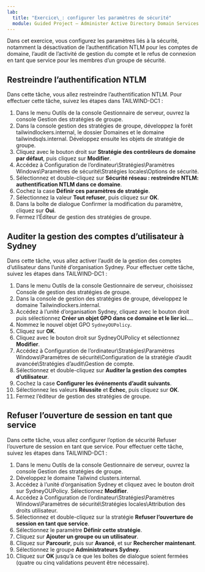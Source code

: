 ```yaml
---
lab:
  title: "Exercice\_: configurer les paramètres de sécurité"
  module: Guided Project – Administer Active Directory Domain Services
---
```

Dans cet exercice, vous configurez les paramètres liés à la sécurité, notamment la désactivation de l’authentification NTLM pour les comptes de domaine, l’audit de l’activité de gestion du compte et le refus de connexion en tant que service pour les membres d’un groupe de sécurité.

## Restreindre l’authentification NTLM

Dans cette tâche, vous allez restreindre l’authentification NTLM. Pour effectuer cette tâche, suivez les étapes dans TAILWIND-DC1 :

1.  Dans le menu Outils de la console Gestionnaire de serveur, ouvrez la console Gestion des stratégies de groupe.
2.  Dans la console gestion des stratégies de groupe, développez la forêt tailwindlockers.internal, le dossier Domaines et le domaine tailwindsqls.internal. Développez ensuite les objets de stratégie de groupe.
3.  Cliquez avec le bouton droit sur **Stratégie des contrôleurs de domaine par défaut**, puis cliquez sur **Modifier**.
4.  Accédez à Configuration de l’ordinateur\\Stratégies\\Paramètres Windows\\Paramètres de sécurité\\Stratégies locales\\Options de sécurité.
5.  Sélectionnez et double-cliquez sur **Sécurité réseau : restreindre NTLM: authentification NTLM dans ce domaine**.
6.  Cochez la case **Définir ces paramètres de stratégie**.
7.  Sélectionnez la valeur **Tout refuser**, puis cliquez sur **OK**.
8.  Dans la boîte de dialogue Confirmer la modification du paramètre, cliquez sur **Oui**.
9.  Fermez l’Éditeur de gestion des stratégies de groupe.

## Auditer la gestion des comptes d’utilisateur à Sydney

Dans cette tâche, vous allez activer l’audit de la gestion des comptes d’utilisateur dans l’unité d’organisation Sydney. Pour effectuer cette tâche, suivez les étapes dans TAILWIND-DC1 :

1.  Dans le menu Outils de la console Gestionnaire de serveur, choisissez Console de gestion des stratégies de groupe.
2.  Dans la console de gestion des stratégies de groupe, développez le domaine Tailwindlockers.internal.
3.  Accédez à l’unité d’organisation Sydney, cliquez avec le bouton droit puis sélectionnez **Créer un objet GPO dans ce domaine et le lier ici…**.
4.  Nommez le nouvel objet GPO `SydneyOUPolicy`.
5.  Cliquez sur **OK**.
6.  Cliquez avec le bouton droit sur SydneyOUPolicy et sélectionnez **Modifier**.
7.  Accédez à Configuration de l’ordinateur\\Stratégies\\Paramètres Windows\\Paramètres de sécurité\\Configuration de la stratégie d’audit avancée\\Stratégies d’audit\\Gestion de compte.
8.  Sélectionnez et double-cliquez sur **Auditer la gestion des comptes d’utilisateur**.
9.  Cochez la case **Configurer les événements d’audit suivants**.
10.  Sélectionnez les valeurs **Réussite** et **Échec**, puis cliquez sur **OK**.
11.  Fermez l’éditeur de gestion des stratégies de groupe.

## Refuser l’ouverture de session en tant que service

Dans cette tâche, vous allez configurer l’option de sécurité Refuser l’ouverture de session en tant que service. Pour effectuer cette tâche, suivez les étapes dans TAILWIND-DC1 :

1.  Dans le menu Outils de la console Gestionnaire de serveur, ouvrez la console Gestion des stratégies de groupe.
2.  Développez le domaine Tailwind clusters.internal.
3.  Accédez à l’unité d’organisation Sydney et cliquez avec le bouton droit sur SydneyOUPolicy. Sélectionnez **Modifier**.
4.  Accédez à Configuration de l’ordinateur\\Stratégies\\Paramètres Windows\\Paramètres de sécurité\\Stratégies locales\\Attribution des droits utilisateur.
5.  Sélectionnez et double-cliquez sur la stratégie **Refuser l’ouverture de session en tant que service**.
6.  Sélectionnez le paramètre **Définir cette stratégie**.
7.  Cliquez sur **Ajouter un groupe ou un utilisateur**.
8.  Cliquez sur **Parcourir**, puis sur **Avancé**, et sur **Rechercher maintenant**.
9.  Sélectionnez le groupe **Administrateurs Sydney**.
10. Cliquez sur **OK** jusqu’à ce que les boîtes de dialogue soient fermées (quatre ou cinq validations peuvent être nécessaire).
